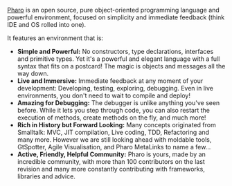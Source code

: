 [Pharo](http://www.pharo.org) is an open source, pure object-oriented programming language and powerful environment, focused on simplicity and immediate feedback (think IDE and OS rolled into one).

It features an environment that is:

- **Simple and Powerful:** No constructors, type declarations, interfaces and primitive types. Yet it's a powerful and elegant language with a full syntax that fits on a postcard! The magic is objects and messages all the way down.
- **Live and Immersive:** Immediate feedback at any moment of your development: Developing, testing, exploring, debugging. Even in live environments, you don't need to wait to compile and deploy!
- **Amazing for Debugging:** The debugger is unlike anything you've seen before. While it lets you step through code, you can also restart the execution of methods, create methods on the fly, and much more!
- **Rich in History but Forward Looking:** Many concepts originated from Smalltalk: MVC, JIT compilation, Live coding, TDD, Refactoring and many more. However we are still looking ahead with moldable tools, GtSpotter, Agile Visualisation, and Pharo MetaLinks to name a few...
- **Active, Friendly, Helpful Community:** Pharo is yours, made by an incredible community, with more than 100 contributors on the last revision and many more constantly contributing with frameworks, libraries and advice.
